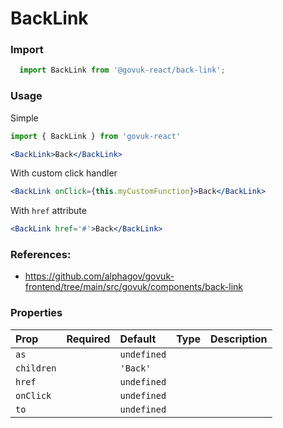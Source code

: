 BackLink
========

### Import
```js
  import BackLink from '@govuk-react/back-link';
```
<!-- STORY -->

### Usage

Simple

```jsx
import { BackLink } from 'govuk-react'

<BackLink>Back</BackLink>
```

With custom click handler

```jsx
<BackLink onClick={this.myCustomFunction}>Back</BackLink>
```

With `href` attribute

```jsx
<BackLink href='#'>Back</BackLink>
```

### References:

- https://github.com/alphagov/govuk-frontend/tree/main/src/govuk/components/back-link

### Properties
Prop | Required | Default | Type | Description
:--- | :------- | :------ | :--- | :----------
 `as` |  | ```undefined``` |  | 
 `children` |  | ```'Back'``` |  | 
 `href` |  | ```undefined``` |  | 
 `onClick` |  | ```undefined``` |  | 
 `to` |  | ```undefined``` |  | 


